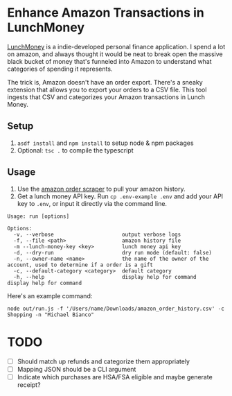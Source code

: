 # Enhance Amazon Transactions in LunchMoney

[LunchMoney](https://mikebian.co/lunchmoney) is a indie-developed personal finance application. I spend a lot on amazon, and always thought it would be neat to break open the massive black bucket of money that's funneled into Amazon to understand what categories of spending it represents.

The trick is, Amazon doesn't have an order export. There's a sneaky extension that allows you to export your orders to a CSV file. This tool ingests that CSV and categorizes your Amazon transactions in Lunch Money.

## Setup

1. `asdf install` and `npm install` to setup node & npm packages
2. Optional: `tsc .` to compile the typescript

## Usage

1. Use the [amazon order scraper](https://github.com/philipmulcahy/azad) to pull your amazon history.
2. Get a lunch money API key. Run `cp .env-example .env` and add your API key to `.env`, or input it directly via the command line.

```
Usage: run [options]

Options:
  -v, --verbose                      output verbose logs
  -f, --file <path>                  amazon history file
  -m --lunch-money-key <key>         lunch money api key
  -d, --dry-run                      dry run mode (default: false)
  -n, --owner-name <name>            the name of the owner of the account, used to determine if a order is a gift
  -c, --default-category <category>  default category
  -h, --help                         display help for command                 display help for command
```

Here's an example command:

```
node out/run.js -f '/Users/name/Downloads/amazon_order_history.csv' -c Shopping -n "Michael Bianco"
```

# TODO

- [ ] Should match up refunds and categorize them appropriately
- [ ] Mapping JSON should be a CLI argument
- [ ] Indicate which purchases are HSA/FSA eligible and maybe generate receipt?
